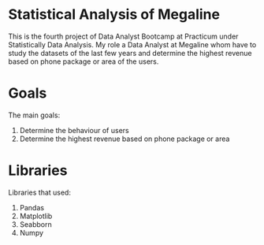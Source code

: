 # Statistical Analysis of Megaline
This is the fourth project of Data Analyst Bootcamp at Practicum under Statistically Data Analysis. My role a Data Analyst at Megaline whom have to study the datasets of the last few years and determine the highest revenue based on phone package or area of the users.

# Goals
The main goals:
1. Determine the behaviour of users
2. Determine the highest revenue based on phone package or area

# Libraries
Libraries that used:
1. Pandas
2. Matplotlib
3. Seabborn
4. Numpy
